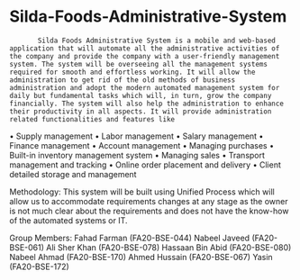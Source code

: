 # Silda-Foods-Administrative-System

           Silda Foods Administrative System is a mobile and web-based application that will automate all the administrative activities of the company and provide the company with a user-friendly management system. The system will be overseeing all the management systems required for smooth and effortless working. It will allow the administration to get rid of the old methods of business administration and adopt the modern automated management system for daily but fundamental tasks which will, in turn, grow the company financially. The system will also help the administration to enhance their productivity in all aspects. It will provide administration related functionalities and features like 

•	Supply management 
•	Labor management 
•	Salary management
•	Finance management
•	Account management
•	Managing purchases 
•	Built-in inventory management system
•	Managing sales
•	Transport management and tracking
•	Online order placement and delivery
•	Client detailed storage and management

Methodology:
    This system will be built using Unified Process which will allow us to accommodate requirements changes at any stage as the owner is not much clear about the requirements and does not have the know-how of the automated systems or IT. 

Group Members:
Fahad Farman (FA20-BSE-044)
Nabeel Javeed (FA20-BSE-061)
Ali Sher Khan (FA20-BSE-078)
Hassaan Bin Abid (FA20-BSE-080)
Nabeel Ahmad (FA20-BSE-170)
Ahmed Hussain (FA20-BSE-067)
Yasin (FA20-BSE-172)
